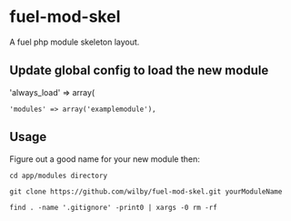 fuel-mod-skel
=============

A fuel php module skeleton layout.

## Update global config to load the new module
'always_load' => array(

    'modules' => array('examplemodule'), 

## Usage
Figure out a good name for your new module then:

```
cd app/modules directory 
```

```
git clone https://github.com/wilby/fuel-mod-skel.git yourModuleName 
```

```
find . -name '.gitignore' -print0 | xargs -0 rm -rf
```

